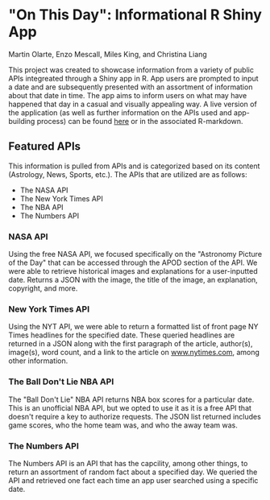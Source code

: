 # "On This Day": Informational R Shiny App

Martin Olarte, Enzo Mescall, Miles King, and Christina Liang

This project was created to showcase information from a variety of public APIs integreated through a Shiny app in R. App users are prompted to input a date and are subsequently presented with an assortment of information about that date in time. The app aims to inform users on what may have happened that day in a casual and visually appealing way. A live version of the application (as well as further information on the APIs used and app-building process) can be found [here](https://milesfking.shinyapps.io/the-app/) or in the associated R-markdown.

## Featured APIs
This information is pulled from APIs and is categorized based on its content (Astrology, News, Sports, etc.). The APIs that are utilized are as follows:
  - The NASA API
  - The New York Times API
  - The NBA API
  - The Numbers API

### NASA API
Using the free NASA API, we focused specifically on the "Astronomy Picture of the Day" that can be accessed through the APOD section of the API. We were able to retrieve historical images and explanations for a user-inputted date. Returns a JSON with the image, the title of the image, an explanation, copyright, and more.

### New York Times API
Using the NYT API, we were able to return a formatted list of front page NY Times headlines for the specified date. These queried headlines are returned in a JSON along with the first paragraph of the article, author(s), image(s), word count, and a link to the article on www.nytimes.com, among other information.

### The Ball Don't Lie NBA API
The "Ball Don't Lie" NBA API returns NBA box scores for a particular date. This is an unofficial NBA API, but we opted to use it as it is a free API that doesn't require a key to authorize requests. The JSON list returned includes game scores, who the home team was, and who the away team was.

### The Numbers API
The Numbers API is an API that has the capcility, among other things, to return an assortment of random fact about a specified day. We queried the API and retrieved one fact each time an app user searched using a specific date.
